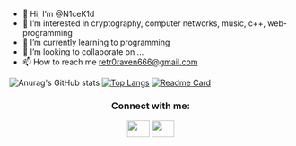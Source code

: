 - 👋 Hi, I’m @N1ceK1d
- 👀 I’m interested in cryptography, computer networks, music, c++, web-programming
- 🌱 I’m currently learning to programming
- 💞️ I’m looking to collaborate on ...
- 📫 How to reach me retr0raven666@gmail.com

<!---
N1ceK1d/N1ceK1d is a ✨ special ✨ repository because its `README.md` (this file) appears on your GitHub profile.
You can click the Preview link to take a look at your changes.
--->
![Anurag's GitHub stats](https://github-readme-stats.vercel.app/api?username=N1ceK1d&theme=blueberry&show_icons=true)
[![Top Langs](https://github-readme-stats.vercel.app/api/top-langs/?username=N1ceK1d&layout=compact&theme=blueberry)](https://github.com/anuraghazra/github-readme-stats)
[![Readme Card](https://github-readme-stats.vercel.app/api/pin/?username=N1ceK1d&repo=N1ceK1d&theme=blueberry)](https://github.com/N1ceK1d/github-readme-stats)
<h3 align="center">Connect with me:</h3>
<p align="center">
<a href="@N1ceK1d" target="blank"><img align="center" src="https://cdn.jsdelivr.net/npm/simple-icons@3.0.1/icons/telegram.svg" height="30" width="40" /></a>
<a href="https://github.com/N1ceK1d/" target="blank"><img align="center" src="https://cdn.jsdelivr.net/npm/simple-icons@3.0.1/icons/github.svg" height="30" width="40" /></a>
</p>
